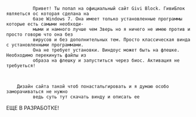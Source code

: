               Привет! Ты попал на официальный сайт Givi Block. ГивиБлок являеться ос которая сделана на
              базе Windows 7. Она имеет только установленные программы которые есть самыми необходи-
              мыми и намного лучше чем Зверь но я ничего не имею против и просто говорю что она без
              вирусов и без дополнительных тем. Просто классическая винда с установленными программами.
              Она не требует установки. Виндоус может быть на флешке. Необходимо перекинуть файлы из 
              образа на флешку и запуститься через биос. Активация не требуеться!



        Дизайн сайта такой чтоб понастальгировать и я думаю особо заморачиваться не нужно
              ведь суть тут скачать винду и описать ее




ЕЩЕ В РАЗРАБОТКЕ!
